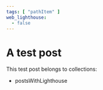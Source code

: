 ```yaml
---
tags: [ "pathItem" ]
web_lighthouse:
  - false
---
```


# A test post

This test post belongs to collections:
+ postsWithLighthouse